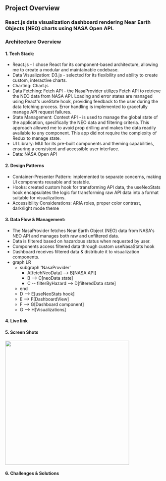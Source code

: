 ## Project Overview
### React.js data visualization dashboard rendering Near Earth Objects (NEO) charts using NASA Open API.

### Architecture Overview
#### 1. Tech Stack:

* React.js - I chose React for its component-based architecture, allowing me to create a modular and maintainable codebase.
* Data Visualization: D3.js - selected for its flexibility and ability to create custom, interactive charts. 
* Charting: Chart.js
* Data Fetching: Fetch API - the NasaProvider utilizes Fetch API to retrieve the NEO data from NASA API. Loading and error states are managed using React's useState hook, providing feedback to the user during the data fetching process. Error handling is implemented to gracefully manage API request failures.
* State Management: Context API - is used to manage the global state of the application, specifically the NEO data and filtering criteria. This approach allowed me to avoid prop drilling and makes the data readily available to any component. This app did not require the complexity of Redux to manage state.
* UI Library: MUI for its pre-built components and theming capabilities, ensuring a consistent and accessible user interface.
* Data: NASA Open API

#### 2. Design Patterns

* Container-Presenter Pattern: implemented to separate concerns, making UI components reusable and testable.
* Hooks: created custom hook for transforming API data, the useNeoStats hook encapsulates the logic for transforming raw API data into a format suitable for visualizations.
* Accessibility Considerations: ARIA roles, proper color contrast, dark/light mode theme 

#### 3. Data Flow & Management:

* The NasaProvider fetches Near Earth Object (NEO) data from NASA's NEO API and manages both raw and unfiltered data.
* Data is filtered based on hazardous status when requested by user.
* Components access filtered data through custom useNasaStats hook
* Dashboard receives filtered data & distribute it to visualization components.
* graph LR
    * subgraph 'NasaProvider' 
        * A[fetchNeoData] --> B[NASA API]
        * B --> C[neoData state]
        * C  -- filterByHazard --> D[filteredData state]
    * end
    * D --> E[useNeoStats hook]
    * E --> F[DashboardView]
    * F --> G[Dashboard component]
    * G --> H[Visualizations]

#### 4. Live link

#### 5. Screen Shots

<img src='public/Screenshot 2025-02-13 at 5.34.14 PM.png' width=400 >

#### 6. Challenges & Solutions

